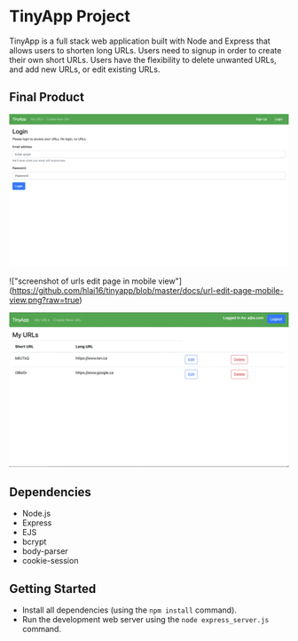 # TinyApp Project

TinyApp is a full stack web application built with Node and Express that allows users to shorten long URLs.
Users need to signup in order to create their own short URLs. Users have the flexibility to delete unwanted URLs, and add new URLs, or edit existing URLs.

## Final Product

!["screenshot of login page"](https://github.com/hlai16/tinyapp/blob/master/docs/login-page.png?raw=true)

!["screenshot of urls edit page in mobile view"] (https://github.com/hlai16/tinyapp/blob/master/docs/url-edit-page-mobile-view.png?raw=true)

!["screenshot of urls page"](https://github.com/hlai16/tinyapp/blob/master/docs/urls-page.png?raw=true)

## Dependencies

- Node.js
- Express
- EJS
- bcrypt
- body-parser
- cookie-session

## Getting Started

- Install all dependencies (using the `npm install` command).
- Run the development web server using the `node express_server.js` command.